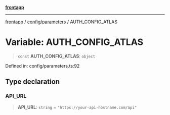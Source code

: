 [**frontapp**](../../../README.md)

***

[frontapp](../../../README.md) / [config/parameters](../README.md) / AUTH\_CONFIG\_ATLAS

# Variable: AUTH\_CONFIG\_ATLAS

> `const` **AUTH\_CONFIG\_ATLAS**: `object`

Defined in: config/parameters.ts:92

## Type declaration

### API\_URL

> **API\_URL**: `string` = `"https://your-api-hostname.com/api"`
